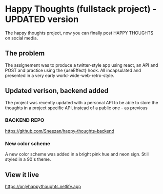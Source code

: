 # Happy Thoughts (fullstack project) - UPDATED version
The happy thoughts project, now you can finally post HAPPY THOUGHTS
on social media. 

## The problem
The assignement was to produce a twitter-style app using react, an API and POST and practice using the {useEffect} hook. 
All incapsulated and presented in a very early world-wide-web-retro-style. 

## Updated verison, backend added
The project was recently updated with a personal API to 
be able to store the thoughts in a project specific API, instead
of a public one - as previous 

### BACKEND REPO
https://github.com/Sneezan/happy-thoughts-backend

### New color scheme
A new color scheme was added in a bright pink hue and neon sign.
Still styled in a 90's theme.  

## View it live
https://onlyhappythoughts.netlify.app 